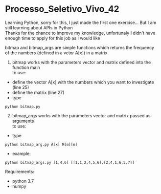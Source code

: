 # Processo_Seletivo_Vivo_42

Learning Python, sorry for this, I just made the first one exercise... But I am still learning about APIs in Python<br>
Thanks for the chance to improve my knowledge, unfortunaly I didn't have enough time to apply for this job as I would like <br>

bitmap and bitmap_args are simple functions which returns the frequency of the numbers (defined in a vetor A[x]) in a matrix

1. bitmap 
works with the parameters vector and matrix defined into the function main <br>
to use:
- define the vector A[x] with the numbers which you want to investigate (line 25)
- define the matrix (line 27)
- type 
```
python bitmap.py
```

2. bitmap_args works with the parameters vector and matrix passed as arguments <br>
to use:
- type
```
python bitmap_arg.py A[x] M[m][n]
```
- example: 
```
python bitmap_args.py [1,4,6] [[1,1,2,4,5,6],[2,4,1,6,5,7]]
```

Requirements: 
- python 3.7
- numpy
